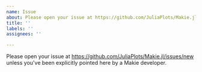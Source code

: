 ```yaml
---
name: Issue
about: Please open your issue at https://github.com/JuliaPlots/Makie.jl/.
title: ''
labels: ''
assignees: ''

---
```


Please open your issue at https://github.com/JuliaPlots/Makie.jl/issues/new unless you've been explicitly pointed here by a Makie developer.
